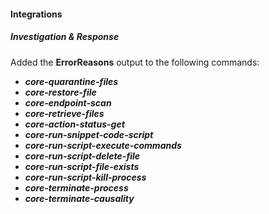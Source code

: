 
#### Integrations

##### Investigation & Response

Added the **ErrorReasons** output to the following commands: 
- ***core-quarantine-files***
- ***core-restore-file***
- ***core-endpoint-scan***
- ***core-retrieve-files***
- ***core-action-status-get***
- ***core-run-snippet-code-script***
- ***core-run-script-execute-commands***
- ***core-run-script-delete-file***
- ***core-run-script-file-exists***
- ***core-run-script-kill-process***
- ***core-terminate-process***
- ***core-terminate-causality***
